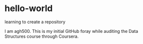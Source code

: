 # hello-world
learning to create a repository

I am agh500.  This is my initial GitHub foray while auditing the Data Structures course through Coursera.


